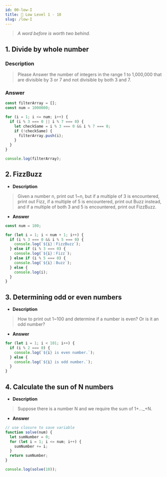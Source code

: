 ```yaml
---
id: 00-low-I
title: 📜 Low Level 1 - 10
slug: /low-I
---
```


> _A word before is worth two behind._

## 1. Divide by whole number

<!-- 請回答 1-10000000 這個範圍內，能被3或7整除，並且不能同時被3和7整除的整數數量。 -->

### Description

> Please Answer the number of integers in the range 1 to 1,000,000 that are divisible by 3 or 7 and not divisible by both 3 and 7.

### Answer

```javascript
const filterArray = [];
const num = 1000000;

for (i = 1; i <= num; i++) {
  if (i % 3 === 0 || i % 7 === 0) {
    let checkSame = i % 3 === 0 && i % 7 === 0;
    if (!checkSame) {
      filterArray.push(i);
    }
  }
}

console.log(filterArray);
```

## 2. FizzBuzz

<!-- 給一個數字 n，印出 1~n，但如果碰到 3 的倍數，印出 Fizz，碰到 5 的倍數，改印 Buzz，若同時碰到 3 跟 5 的倍數，印出 FizzBuzz。 -->

- <strong>Description</strong>

> Given a number n, print out 1~n, but if a multiple of 3 is encountered, print out Fizz, if a multiple of 5 is encountered, print out Buzz instead, and if a multiple of both 3 and 5 is encountered, print out FizzBuzz.

- <strong>Answer</strong>

```javascript
const num = 100;

for (let i = 1; i < num + 1; i++) {
  if (i % 3 === 0 && i % 5 === 0) {
    console.log(`${i}：FizzBuzz`);
  } else if (i % 3 === 0) {
    console.log(`${i}：Fizz`);
  } else if (i % 5 === 0) {
    console.log(`${i}：Buzz`);
  } else {
    console.log(i);
  }
}
```

## 3. Determining odd or even numbers

<!-- 如何印出 1~100？並判斷某個數是偶數？或是奇數？ -->

- <strong>Description</strong>

> How to print out 1~100 and determine if a number is even? Or is it an odd number?

- <strong>Answer</strong>

```javascript
for (let i = 1; i < 101; i++) {
  if (i % 2 === 0) {
    console.log(`${i} is even number.`);
  } else {
    console.log(`${i} is odd number.`);
  }
}
```

## 4. Calculate the sun of N numbers

<!-- 假設有一個數字 N，我們要求 1+…_+N 的總和。 -->

- <strong>Description</strong>

> Suppose there is a number N and we require the sum of 1+...\_+N.

- <strong>Answer</strong>

```javascript
// use closure to save variable
function solve(num) {
  let sumNumber = 0;
  for (let i = 1; i <= num; i++) {
    sumNumber += i;
  }
  return sumNumber;
}

console.log(solve(10));
```

<!-- ## 5. -->

<!-- 給定兩個正整數 a 與 b，輸出 a + b 的結果。 -->

<!-- - <strong>Description</strong> -->

<!-- > Given two positive integers a and b, output the result of a + b. -->
